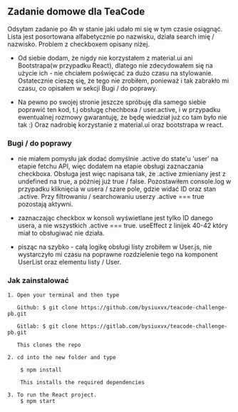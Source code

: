 ## Zadanie domowe dla TeaCode

Odsyłam zadanie po 4h w stanie jaki udało mi się w tym czasie osiągnąć. Lista jest posortowana alfabetycznie po nazwisku, działa search imię / nazwisko. Problem z checkboxem opisany niżej.

- Od siebie dodam, że nigdy nie korzystałem z material.ui ani Bootstrapa(w przypadku React), dlatego nie zdecydowałem się na użycie ich - nie chciałem poświęcać za dużo czasu na stylowanie. Ostatecznie cieszę się, że tego nie zrobiłem, ponieważ i tak zabrakło mi czasu, co opisałem w sekcji Bugi / do poprawy.

- Na pewno po swojej stronie jeszcze spróbuję dla samego siebie poprawić ten kod, t.j obsługę chechboxa / user.active, i w przypadku ewentualnej rozmowy gwarantuję, że będę wiedział już co tam było nie tak :) Oraz nadrobię korzystanie z material.ui oraz bootstrapa w react.

### Bugi / do poprawy

- nie miałem pomysłu jak dodać domyślnie .active do state'u 'user' na etapie fetchu API, więc dodałem na etapie obsługi zaznaczania checkboxa.
  Obsługa jest więc napisana tak, że .active zmieniany jest z undefined na true, a później już true / false. Pozostawiłem console.log w przypadku kliknięcia w usera / szare pole, gdzie widać ID oraz stan .active. Przy filtrowaniu / searchowaniu userzy .active === true pozostają aktywni.

- zaznaczając checkbox w konsoli wyświetlane jest tylko ID danego usera, a nie wszystkich .active === true. useEffect z linijek 40-42 który miał to obsługiwać nie działa.

- pisząc na szybko - całą logikę obsługi listy zrobiłem w User.js, nie wystarczyło mi czasu na poprawne rozdzielenie tego na komponent UserList oraz elementu listy / User.

### Jak zainstalować

    1. Open your terminal and then type

       Github: $ git clone https://github.com/bysiuxvx/teacode-challenge-pb.git

       Gitlab: $ git clone https://gitlab.com/bysiuxvx/teacode-challenge-pb.git

       This clones the repo

    2. cd into the new folder and type

        $ npm install

        This installs the required dependencies

    3. To run the React project.
        $ npm start
